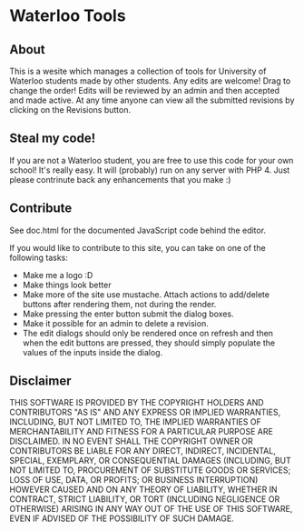 Waterloo Tools
==============

About
-----

This is a wesite which manages a collection of tools for University of Waterloo students
made by other students. Any edits are welcome! Drag to change
the order! Edits will be reviewed by an admin and then accepted 
and made active. At any time anyone can view all 
the submitted revisions by clicking on the Revisions button.

Steal my code!
--------------

If you are not a Waterloo student, you are free to use this code for your own school!
It's really easy. It will (probably) run on any server with PHP 4.
Just please contrinute back any enhancements that you make :)

Contribute
----------

See doc.html for the documented JavaScript code behind the editor.

If you would like to contribute to this site, you can take on 
one of the following tasks:

- Make me a logo :D
- Make things look better
- Make more of the site use mustache. Attach actions to 
  add/delete buttons after rendering them, not during the render.
- Make pressing the enter button submit the dialog boxes.
- Make it possible for an admin to delete a revision.
- The edit dialogs should only be rendered once on refresh 
  and then when the edit buttons are pressed, they should simply populate the values of the inputs inside the dialog.


Disclaimer
----------

THIS SOFTWARE IS PROVIDED BY THE COPYRIGHT HOLDERS AND CONTRIBUTORS "AS IS"
AND ANY EXPRESS OR IMPLIED WARRANTIES, INCLUDING, BUT NOT LIMITED TO, THE
IMPLIED WARRANTIES OF MERCHANTABILITY AND FITNESS FOR A PARTICULAR PURPOSE
ARE DISCLAIMED. IN NO EVENT SHALL THE COPYRIGHT OWNER OR CONTRIBUTORS BE
LIABLE FOR ANY DIRECT, INDIRECT, INCIDENTAL, SPECIAL, EXEMPLARY, OR
CONSEQUENTIAL DAMAGES (INCLUDING, BUT NOT LIMITED TO, PROCUREMENT OF
SUBSTITUTE GOODS OR SERVICES; LOSS OF USE, DATA, OR PROFITS; OR BUSINESS
INTERRUPTION) HOWEVER CAUSED AND ON ANY THEORY OF LIABILITY, WHETHER IN
CONTRACT, STRICT LIABILITY, OR TORT (INCLUDING NEGLIGENCE OR OTHERWISE)
ARISING IN ANY WAY OUT OF THE USE OF THIS SOFTWARE, EVEN IF ADVISED OF THE
POSSIBILITY OF SUCH DAMAGE.
